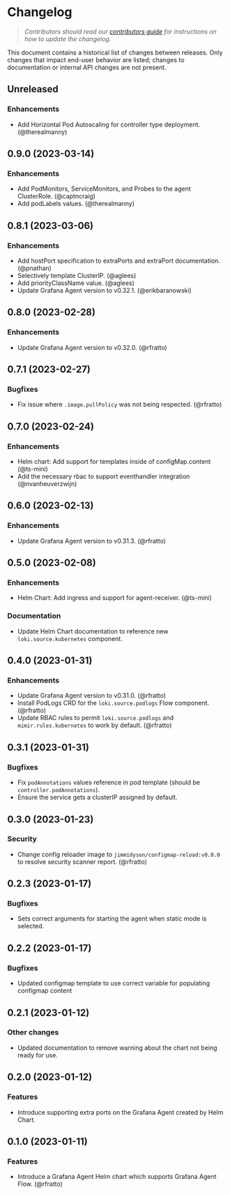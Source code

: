 # Changelog

> _Contributors should read our [contributors guide][] for instructions on how
> to update the changelog._

This document contains a historical list of changes between releases. Only
changes that impact end-user behavior are listed; changes to documentation or
internal API changes are not present.

Unreleased
----------

### Enhancements

- Add Horizontal Pod Autoscaling for controller type deployment. (@therealmanny)

0.9.0 (2023-03-14)
------------------

### Enhancements

- Add PodMonitors, ServiceMonitors, and Probes to the agent ClusterRole. (@captncraig)
- Add podLabels values. (@therealmanny)


0.8.1 (2023-03-06)
------------------

### Enhancements

- Add hostPort specification to extraPorts and extraPort documentation. (@pnathan)
- Selectively template ClusterIP. (@aglees)
- Add priorityClassName value. (@aglees)
- Update Grafana Agent version to v0.32.1. (@erikbaranowski)

0.8.0 (2023-02-28)
------------------

### Enhancements

- Update Grafana Agent version to v0.32.0. (@rfratto)

0.7.1 (2023-02-27)
------------------

### Bugfixes

- Fix issue where `.image.pullPolicy` was not being respected. (@rfratto)

0.7.0 (2023-02-24)
------------------

### Enhancements

- Helm chart: Add support for templates inside of configMap.content (@ts-mini)
- Add the necessary rbac to support eventhandler integration (@nvanheuverzwijn)


0.6.0 (2023-02-13)
------------------

### Enhancements

- Update Grafana Agent version to v0.31.3. (@rfratto)

0.5.0 (2023-02-08)
------------------

### Enhancements

- Helm Chart: Add ingress and support for agent-receiver. (@ts-mini)

### Documentation

- Update Helm Chart documentation to reference new `loki.source.kubernetes` component.

0.4.0 (2023-01-31)
------------------

### Enhancements

- Update Grafana Agent version to v0.31.0. (@rfratto)
- Install PodLogs CRD for the `loki.source.podlogs` Flow component. (@rfratto)
- Update RBAC rules to permit `loki.source.podlogs` and `mimir.rules.kubernetes` to work by default. (@rfratto)

0.3.1 (2023-01-31)
------------------

### Bugfixes

- Fix `podAnnotations` values reference in pod template (should be `controller.podAnnotations`).
- Ensure the service gets a clusterIP assigned by default.

0.3.0 (2023-01-23)
------------------

### Security

- Change config reloader image to `jimmidyson/configmap-reload:v0.8.0` to resolve security scanner report. (@rfratto)

0.2.3 (2023-01-17)
------------------

### Bugfixes

- Sets correct arguments for starting the agent when static mode is selected.

0.2.2 (2023-01-17)
------------------

### Bugfixes

- Updated configmap template to use correct variable for populating configmap content

0.2.1 (2023-01-12)
------------------

### Other changes

- Updated documentation to remove warning about the chart not being ready for
  use.

0.2.0 (2023-01-12)
------------------

### Features

- Introduce supporting extra ports on the Grafana Agent created by Helm Chart.

0.1.0 (2023-01-11)
------------------

### Features

- Introduce a Grafana Agent Helm chart which supports Grafana Agent Flow. (@rfratto)

[contributors guide]: ../../../../docs/developer/contributing.md
